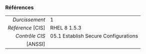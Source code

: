### Références

|                 |    |
|----------------:|:---|
|   *Durcissement*| 1 |
|*Référence* [CIS]| RHEL 8 1.5.3 |
|   *Contrôle CIS*| 05.1 Establish Secure Configurations |
|          [ANSSI]|  |

